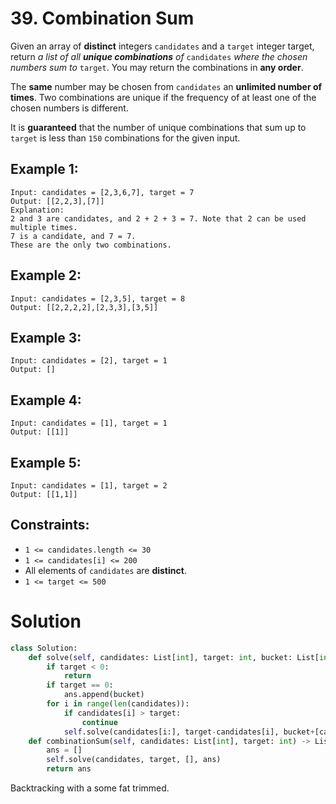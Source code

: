 # 39. Combination Sum

Given an array of **distinct** integers `candidates` and a `target` integer target, return *a list of all **unique combinations** of* `candidates` *where the chosen numbers sum to* `target`. You may return the combinations in **any order**.

The **same** number may be chosen from `candidates` an **unlimited number of times**. Two combinations are unique if the frequency of at least one of the chosen numbers is different.

It is **guaranteed** that the number of unique combinations that sum up to `target` is less than `150` combinations for the given input.

## Example 1:
```
Input: candidates = [2,3,6,7], target = 7
Output: [[2,2,3],[7]]
Explanation:
2 and 3 are candidates, and 2 + 2 + 3 = 7. Note that 2 can be used multiple times.
7 is a candidate, and 7 = 7.
These are the only two combinations.
```

## Example 2:
```
Input: candidates = [2,3,5], target = 8
Output: [[2,2,2,2],[2,3,3],[3,5]]
```

## Example 3:
```
Input: candidates = [2], target = 1
Output: []
```

## Example 4:
```
Input: candidates = [1], target = 1
Output: [[1]]
```

## Example 5:
```
Input: candidates = [1], target = 2
Output: [[1,1]]
```

## Constraints:
- `1 <= candidates.length <= 30`
- `1 <= candidates[i] <= 200`
- All elements of `candidates` are **distinct**.
- `1 <= target <= 500`

# Solution
```python
class Solution:
    def solve(self, candidates: List[int], target: int, bucket: List[int], ans: List[List[int]]) -> None:
        if target < 0:
            return
        if target == 0:
            ans.append(bucket)
        for i in range(len(candidates)):
            if candidates[i] > target:
                continue
            self.solve(candidates[i:], target-candidates[i], bucket+[candidates[i]], ans)
    def combinationSum(self, candidates: List[int], target: int) -> List[List[int]]:
        ans = []
        self.solve(candidates, target, [], ans)
        return ans
```
Backtracking with a some fat trimmed.
